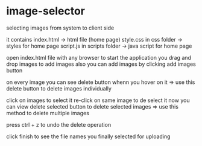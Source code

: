 # image-selector
selecting images from system to client side

it contains
index.html -> html file (home page)
style.css in css folder -> styles for home page
script.js in scripts folder -> java script for home page

open index.html file with any browser to start the application
you drag and drop images to add images
also you can add images by clicking add images button

on every image you can see delete button whenn you hover on it
=> use this delete button to delete images individually

click on images to select it re-click on same image to de select it
now you can view delete selected button to delete selected images
=> use this method to delete multiple images

press ctrl + z to undo the delete operation

click finish to see the file names you finally selected for uploading 

